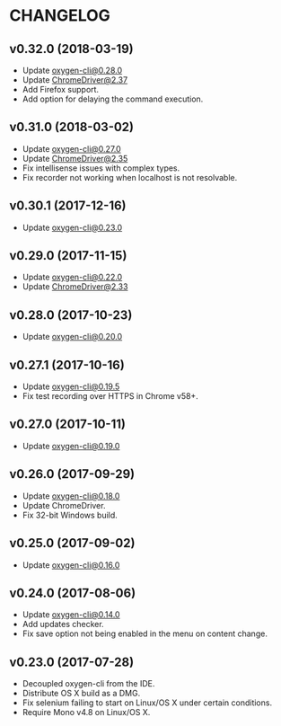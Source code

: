 # CHANGELOG

## v0.32.0 (2018-03-19)
* Update oxygen-cli@0.28.0
* Update ChromeDriver@2.37
* Add Firefox support.
* Add option for delaying the command execution.

## v0.31.0 (2018-03-02)
* Update oxygen-cli@0.27.0
* Update ChromeDriver@2.35
* Fix intellisense issues with complex types.
* Fix recorder not working when localhost is not resolvable.

## v0.30.1 (2017-12-16)
* Update oxygen-cli@0.23.0

## v0.29.0 (2017-11-15)
* Update oxygen-cli@0.22.0
* Update ChromeDriver@2.33

## v0.28.0 (2017-10-23)
* Update oxygen-cli@0.20.0

## v0.27.1 (2017-10-16)
* Update oxygen-cli@0.19.5
* Fix test recording over HTTPS in Chrome v58+.

## v0.27.0 (2017-10-11)
* Update oxygen-cli@0.19.0

## v0.26.0 (2017-09-29)
* Update oxygen-cli@0.18.0
* Update ChromeDriver.
* Fix 32-bit Windows build.

## v0.25.0 (2017-09-02)
* Update oxygen-cli@0.16.0

## v0.24.0 (2017-08-06)
* Update oxygen-cli@0.14.0
* Add updates checker.
* Fix save option not being enabled in the menu on content change.

## v0.23.0 (2017-07-28)
* Decoupled oxygen-cli from the IDE.
* Distribute OS X build as a DMG.
* Fix selenium failing to start on Linux/OS X under certain conditions.
* Require Mono v4.8 on Linux/OS X.
